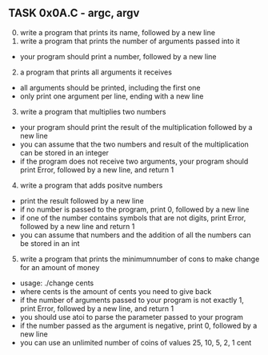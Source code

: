 ## TASK 0x0A.C - argc, argv
  0. write a program that prints its name, followed by a new line
  1. write a program that prints the number of arguments passed into it
   * your program should print a number, followed by a new line
  2. a program that prints all arguments it receives
   * all arguments should be printed, including the first one
   * only print one argument per line, ending with a new line
  3. write a program that multiplies two numbers
   * your program should print the result of the multiplication followed by a new line
   * you can assume that the two numbers and result of the multiplication can be stored in an integer
   * if the program does not receive two arguments, your program should print Error, followed by a new line, and return 1
  4. write a program that adds positve numbers
   * print the result followed by a new line
   * if no number is passed to the program, print 0, followed by a new line
   * if one of the number contains symbols that are not digits, print Error, followed by a new line and return 1
   * you can assume that numbers and the addition of all the numbers can be stored in an int
  5. write a program that prints the minimumnumber of cons to make change for an amount of money
   * usage: ./change cents
   * where cents is the amount of cents you need to give back
   * if the number of arguments passed to your program is not exactly 1, print Error, followed by a new line, and return 1
   * you should use atoi to parse the parameter passed to your program
   * if the number passed as the argument is negative, print 0, followed by a new line
   * you can use an unlimited number of coins of values 25, 10, 5, 2, 1 cent

